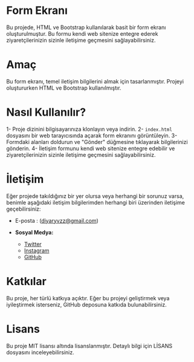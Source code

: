 # Form Ekranı
Bu projede, HTML ve Bootstrap kullanılarak basit bir form ekranı oluşturulmuştur. Bu formu kendi web sitenize entegre ederek ziyaretçilerinizin sizinle iletişime geçmesini sağlayabilirsiniz.

# Amaç
Bu form ekranı, temel iletişim bilgilerini almak için tasarlanmıştır. Projeyi oluştururken HTML ve Bootstrap kullanılmıştır.

# Nasıl Kullanılır?
1- Proje dizinini bilgisayarınıza klonlayın veya indirin.
2- `index.html` dosyasını bir web tarayıcısında açarak form ekranını görüntüleyin.
3- Formdaki alanları doldurun ve "Gönder" düğmesine tıklayarak bilgilerinizi gönderin.
4- İletişim formunu kendi web sitenize entegre edebilir ve ziyaretçilerinizin sizinle iletişime geçmesini sağlayabilirsiniz.

# İletişim
Eğer projede takıldığınız bir yer olursa veya herhangi bir sorunuz varsa, benimle aşağıdaki iletişim bilgilerimden herhangi biri üzerinden iletişime geçebilirsiniz:
- E-posta : (diyaryvzz@gmail.com)

- **Sosyal Medya:**
  - [Twitter](https://twitter.com/diyaryvzz)
  - [Instagram](https://instagram.com/diyaryvzz)
  - [GitHub](https://github.com/diyaryvzz)

# Katkılar
Bu proje, her türlü katkıya açıktır. Eğer bu projeyi geliştirmek veya iyileştirmek isterseniz, GitHub deposuna katkıda bulunabilirsiniz.

# Lisans
Bu proje MIT lisansı altında lisanslanmıştır. Detaylı bilgi için LİSANS dosyasını inceleyebilirsiniz.
